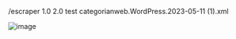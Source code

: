 /escraper 1.0 2.0 test categorianweb.WordPress.2023-05-11 (1).xml

![image](https://github.com/user-attachments/assets/b518283e-29d1-4298-9fda-98e89abdc473)

